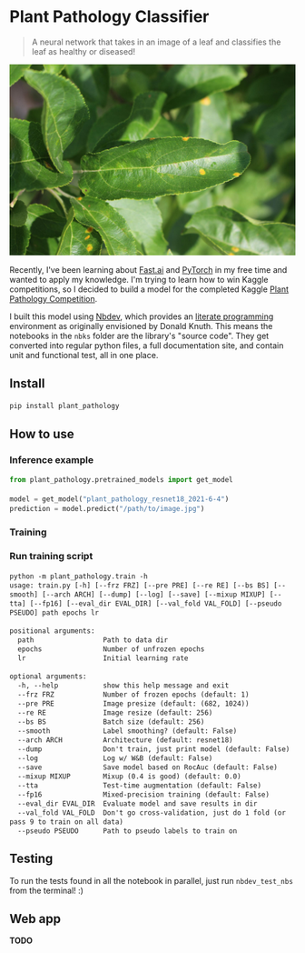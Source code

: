 
# Plant Pathology Classifier
> A neural network that takes in an image of a leaf and classifies the leaf as healthy or diseased!


![A leaf](nbks/../example_image.jpg)

Recently, I've been learning about [Fast.ai](https://docs.fast.ai/) and [PyTorch](https://pytorch.org/) in my free time and wanted to apply my knowledge. I'm trying to learn how to win Kaggle competitions, so I decided to build a model for the completed Kaggle [Plant Pathology Competition](https://www.kaggle.com/c/plant-pathology-2020-fgvc7/overview).

I built this model using [Nbdev](https://nbdev.fast.ai/), which provides an [literate programming](https://en.wikipedia.org/wiki/Literate_programming) environment as originally envisioned by Donald Knuth. This means the notebooks in the `nbks` folder are the library's "source code". They get converted into regular python files, a full documentation site, and contain unit and functional test, all in one place.

## Install

`pip install plant_pathology`

## How to use

### Inference example

```python
from plant_pathology.pretrained_models import get_model

model = get_model("plant_pathology_resnet18_2021-6-4")
prediction = model.predict("/path/to/image.jpg")
```

### Training

### Run training script

```
python -m plant_pathology.train -h
usage: train.py [-h] [--frz FRZ] [--pre PRE] [--re RE] [--bs BS] [--smooth] [--arch ARCH] [--dump] [--log] [--save] [--mixup MIXUP] [--tta] [--fp16] [--eval_dir EVAL_DIR] [--val_fold VAL_FOLD] [--pseudo PSEUDO] path epochs lr

positional arguments:
  path                 Path to data dir
  epochs               Number of unfrozen epochs
  lr                   Initial learning rate

optional arguments:
  -h, --help           show this help message and exit
  --frz FRZ            Number of frozen epochs (default: 1)
  --pre PRE            Image presize (default: (682, 1024))
  --re RE              Image resize (default: 256)
  --bs BS              Batch size (default: 256)
  --smooth             Label smoothing? (default: False)
  --arch ARCH          Architecture (default: resnet18)
  --dump               Don't train, just print model (default: False)
  --log                Log w/ W&B (default: False)
  --save               Save model based on RocAuc (default: False)
  --mixup MIXUP        Mixup (0.4 is good) (default: 0.0)
  --tta                Test-time augmentation (default: False)
  --fp16               Mixed-precision training (default: False)
  --eval_dir EVAL_DIR  Evaluate model and save results in dir
  --val_fold VAL_FOLD  Don't go cross-validation, just do 1 fold (or pass 9 to train on all data)
  --pseudo PSEUDO      Path to pseudo labels to train on
```

## Testing

To run the tests found in all the notebook in parallel, just run `nbdev_test_nbs` from the terminal! :)

## Web app

**TODO**
